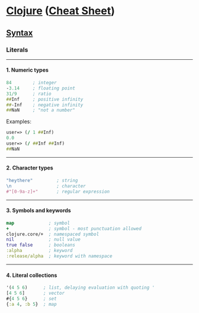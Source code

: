 
# <a href="./README.md">Clojure</a> (<a href="https://clojure.org/api/cheatsheet">Cheat Sheet</a>)

## <a href="./Syntax.md">Syntax</a>

### Literals

<hr>

#### 1. Numeric types

```Clojure
84        ; integer
-3.14     ; floating point
31/9      ; ratio
##Inf     ; positive infinity
##-Inf    ; negative infinity
##NaN     ; "not a number" 
```

Examples:
```Clojure
user=> (/ 1 ##Inf)
0.0
user=> (/ ##Inf ##Inf)
##NaN
```

<hr>

#### 2. Character types

```Clojure
"heythere"         ; string
\n                 ; character
#"[0-9a-z]+"       ; regular expression
```

<hr>

#### 3. Symbols and keywords

```Clojure
map             ; symbol
+               ; symbol - most punctuation allowed
clojure.core/+  ; namespaced symbol
nil             ; null value
true false      ; booleans
:alpha          ; keyword
:release/alpha  ; keyword with namespace
```

<hr>

#### 4. Literal collections

```Clojure
'(4 5 6)      ; list, delaying evaluation with quoting '
[4 5 6]       ; vector
#{4 5 6}      ; set
{:a 4, :b 5}  ; map
```
